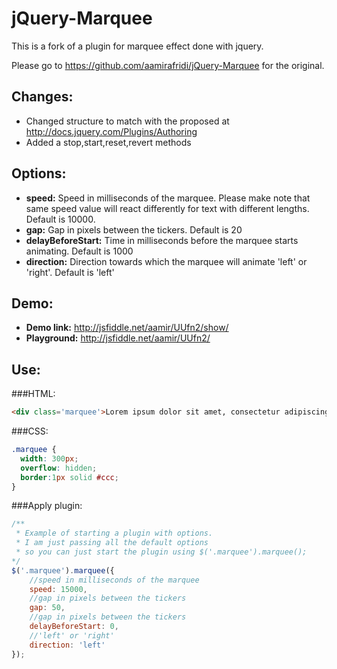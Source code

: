 jQuery-Marquee
==============

This is a fork of a plugin for marquee effect done with jquery.

Please go to https://github.com/aamirafridi/jQuery-Marquee for the original.

Changes:
-------
- Changed structure to match with the proposed at http://docs.jquery.com/Plugins/Authoring 
- Added a stop,start,reset,revert methods


Options:
--------
 - **speed:** Speed in milliseconds of the marquee. Please make note that same speed value will react differently for text with different lengths. Default is 10000.</li>
 - **gap:** Gap in pixels between the tickers. Default is 20</li>
 - **delayBeforeStart:** Time in milliseconds before the marquee starts animating. Default is 1000</li>
 - **direction:** Direction towards which the marquee will animate 'left' or 'right'. Default is 'left'</li>

Demo:
-----
 - **Demo link:** http://jsfiddle.net/aamir/UUfn2/show/
 - **Playground:** http://jsfiddle.net/aamir/UUfn2/

Use:
----

###HTML:

```html
<div class='marquee'>Lorem ipsum dolor sit amet, consectetur adipiscing elit END.</div>
```

###CSS:
```css
.marquee {
  width: 300px;
  overflow: hidden;
  border:1px solid #ccc;
}
```

###Apply plugin:
```javascript
/**
 * Example of starting a plugin with options.
 * I am just passing all the default options
 * so you can just start the plugin using $('.marquee').marquee();
*/
$('.marquee').marquee({
	//speed in milliseconds of the marquee
	speed: 15000,
	//gap in pixels between the tickers
	gap: 50,
	//gap in pixels between the tickers
	delayBeforeStart: 0,
	//'left' or 'right'
	direction: 'left'
});
```
